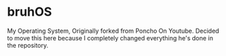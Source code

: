 # bruhOS
 My Operating System, Originally forked from Poncho On Youtube. Decided to move this here because I completely changed everything he's done in the repository.
